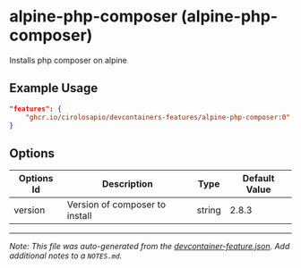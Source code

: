 
# alpine-php-composer (alpine-php-composer)

Installs php composer on alpine

## Example Usage

```json
"features": {
    "ghcr.io/cirolosapio/devcontainers-features/alpine-php-composer:0": {}
}
```

## Options

| Options Id | Description | Type | Default Value |
|-----|-----|-----|-----|
| version | Version of composer to install | string | 2.8.3 |



---

_Note: This file was auto-generated from the [devcontainer-feature.json](https://github.com/cirolosapio/devcontainers-features/blob/main/src/alpine-php-composer/devcontainer-feature.json).  Add additional notes to a `NOTES.md`._
